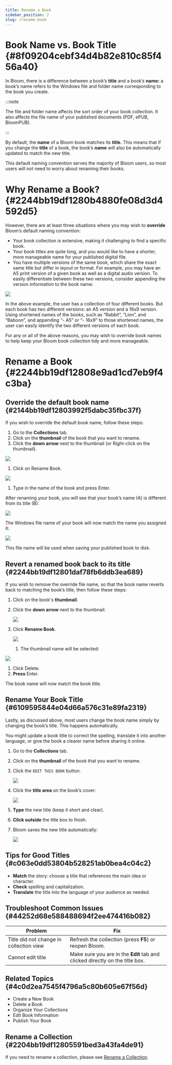 ```yaml
---
title: Rename a Book
sidebar_position: 2
slug: /rename-book
---
```




# Book Name vs. Book Title {#8f09204cebf34d4b82e810c85f456a40}


In Bloom, there is a difference between a book’s **title** and a book’s **name:** a book’s name refers to the Windows file and folder name corresponding to the book you create.


:::note

The file and folder name affects the sort order of your book collection. It also affects the file name of your published documents (PDF, ePUB, BloomPUB).

:::




By default, the **name** of a Bloom book matches its **title.** This means that if you change the **title** of a book, the book’s **name** will also be automatically updated to match the new title.


This default naming convention serves the majority of Bloom users, so most users will not need to worry about renaming their books.


# Why Rename a Book? {#2244bb19df1280b4880fe08d3d4592d5}


However, there are at least three situations where you may wish to **override** Bloom’s default naming convention:

- Your book collection is extensive, making it challenging to find a specific book.
- Your book titles are quite long, and you would like to have a shorter, more manageable name for your published digital file.
- You have multiple versions of the same book, which share the exact same title but differ in layout or format. For example, you may have an A5 print version of a given book as well as a digital audio version. To easily differentiate between these two versions, consider appending the version information to the book name:

![](./rename-book.2244bb19-df12-8067-a5cd-ff0eea9185e2.png)


In the above example, the user has a collection of four different books. But each book has two different versions: an A5 version and a 16x9 version. Using shortened names of the books, such as “Rabbit”, “Lion”, and “Baboon”, and appending “- A5” or “- 16x9” to those shortened names, the user can easily identify the two different versions of each book.


For any or all of the above reasons, you may wish to override book names to help keep your Bloom book collection tidy and more manageable. 


# Rename a Book {#2244bb19df12808e9ad1cd7eb9f4c3ba}


## Override the default book name {#2144bb19df12803992f5dabc35fbc37f}


If you wish to override the default book name, follow these steps:

1. Go to the **Collections** tab.
2. Click on the **thumbnail** of the book that you want to rename.
3. Click the **down arrow** next to the thumbnail (or Right-click on the thumbnail).

![](./rename-book.2274bb19-df12-8084-9b1c-ffcb96d23294.png)

1. Click on Rename Book.

![](./rename-book.2274bb19-df12-8002-ba86-c0b9d940f42e.png)

1. Type in the name of the book and press Enter.

After renaming your book, you will see that your book’s name (A) is different from its title (B):


![](./rename-book.2274bb19-df12-807b-8dc6-f6d4c8b63a34.png)


The Windows file name of your book will now match the name you assigned it:


![](./rename-book.2274bb19-df12-80a0-b10b-f5a188ec5dc7.png)


This file name will be used when saving your published book to disk.


## Revert a renamed book back to its title {#2244bb19df12801daf78fb6ddb3ea689}


If you wish to remove the override file name, so that the book name reverts back to matching the book’s title, then follow these steps:

1. Click on the book's **thumbnail**.
2. Click the **down arrow** next to the thumbnail:

	![](./rename-book.2274bb19-df12-8025-b7ca-ef234697dd11.png)

3. Click **Rename Book**.

	![](./rename-book.2274bb19-df12-805e-9785-d88fd09f7a07.png)

	1. The thumbnail name will be selected:

![](./rename-book.2274bb19-df12-80e9-a1a5-de7e93b47772.png)

1. Click Delete.
2. **Press** Enter.

The book name will now match the book title.


## Rename Your Book Title {#6109595844e04d66a576c31e89fa2319}


Lastly, as discussed above, most users change the book name simply by changing the book’s title. This happens automatically. 


You might update a book title to correct the spelling, translate it into another language, or give the book a clearer name before sharing it online.

1. Go to the **Collections** tab.
2. Click on the **thumbnail** of the book that you want to rename.
3. Click the `EDIT THIS BOOK` button.

	![](./rename-book.21f4bb19-df12-80d6-8de4-d3b568887272.png)

4. Click the **title area** on the book’s cover:

	![](./rename-book.21f4bb19-df12-801d-be18-e9059aa6fec8.png)

5. **Type** the new title (keep it short and clear).
6. **Click outside** the title box to finish.
7. Bloom saves the new title automatically:

	![](./rename-book.2204bb19-df12-80d2-9e88-d20dd914c792.png)


## Tips for Good Titles {#c063e0dd53804b528251ab0bea4c04c2}

- **Match** the story: choose a title that references the main idea or character.
- **Check** spelling and capitalization.
- **Translate** the title into the language of your audience as needed.

## Troubleshoot Common Issues {#44252d68e588488694f2ee474416b082}


| Problem                                 | Fix                                                                          |
| --------------------------------------- | ---------------------------------------------------------------------------- |
| Title did not change in collection view | Refresh the collection (press **F5**) or reopen Bloom.                       |
| Cannot edit title                       | Make sure you are in the **Edit** tab and clicked directly on the title box. |


## Related Topics {#4c0d2ea7545f4796a5c80b605e67f56d}

- Create a New Book
- Delete a Book
- Organize Your Collections
- Edit Book Information
- Publish Your Book

## Rename a Collection {#2204bb19df12805591bed3a43fa4de91}


If you need to rename a collection, please see [Rename a Collection](/rename-collection).

